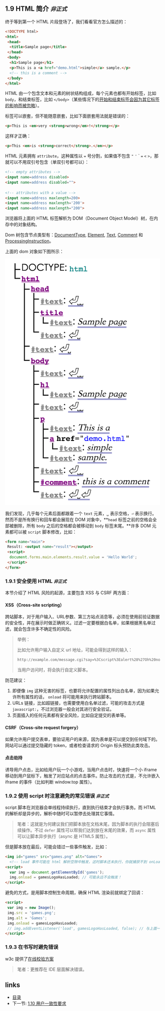 ## 1.9 HTML 简介 *`非正式`*

终于等到第一个 HTML 片段登场了，我们看看官方怎么描述的：

```html
<!DOCTYPE html>
<html>
 <head>
  <title>Sample page</title>
 </head>
 <body>
  <h1>Sample page</h1>
  <p>This is a <a href="demo.html">simple</a> sample.</p>
  <!-- this is a comment -->
 </body>
</html>
```

HTML 由一个包含文本和元素的树状结构组成，每个元素也都有开始标签，比如 `body`，和结束标签，比如 `</body>`（某些情况下的[开始和结束标签会因为其它标签的影响而被忽略](https://www.w3.org/TR/html5/syntax.html#syntax-tag-omission)）。

标签可以嵌套，但不能随意嵌套，比如下面嵌套用法就是错误的：

```html
<p>This is <em>very <strong>wrong</em>!</strong></p>
```

这样才正确：

```html
<p>This <em>is <strong>correct</strong>.</em></p>
```

HTML 元素拥有 `attribute`，这种属性以 `=` 号分割，如果值不包含 `"` `'` \` `=` `<` `>`，那就可以不用双引号包含（单双引号都可以）：

```html
<!-- empty attributes -->
<input name=address disabled>
<input name=address disabled="">

<!-- attributes with a value -->
<input name=address maxlength=200>
<input name=address maxlength='200'>
<input name=address maxlength="200">
```

浏览器将上面的 HTML 标签解析为 DOM（Document Object Model）树，在内存中的对象结构。

Dom 树包含节点类型有：[DocumentType](https://www.w3.org/TR/html5/infrastructure.html#documenttype), [Element](https://www.w3.org/TR/html5/infrastructure.html#element), [Text](https://www.w3.org/TR/html5/infrastructure.html#text-0), [Comment](https://www.w3.org/TR/html5/infrastructure.html#comment-0) 和 [ProcessingInstruction](https://www.w3.org/TR/html5/infrastructure.html#processinginstruction)。

上面的 dom 对象如下图所示：

![](../assets/1.9-1.png)

我们发现，几乎每个元素后面都跟着一个 `text` 元素，`␣` 表示空格，`⏎` 表示换行。然而不是所有换行和回车都会展现在 DOM 对象中，**`head` 标签之前的空格会全部被删除，所有 `body` 之后的空格都会被移动到 `body` 标签末尾。**许多 DOM 元素都可以被 `script` 脚本修改，比如：

```html
<form name="main">
 Result: <output name="result"></output>
 <script>
  document.forms.main.elements.result.value = 'Hello World';
 </script>
</form>
``` 

### 1.9.1 安全使用 HTML *`非正式`*

本节介绍了 HTML 风险的起源，主要包含 XSS 与 CSRF 两方面：

#### XSS（Cross-site scripting）

跨站脚本，对于用户输入、URL参数、第三方站点消息等，必须在使用前验证数据的安全性，并在展示时做正确转义。过滤一定要根据白名单，如果根据黑名单过滤，就会包含许多不确定性的风险。

> 举例：
>
> 比如允许用户输入自定义 url 地址，可能会得到这样的输入：
> ```html 
> http://example.com/message.cgi?say=%3Cscript%3Ealert%28%27Oh%20no%21%27%29%3C/script%3E 
> ```
> 当用户访问时，将会执行自定义脚本。

防范建议：

1. 即便像 `img` 这种无害的标签，也要将允许配置的属性列出白名单，因为如果允许所有属性的话， `onload` 将可能用来执行跨站脚本。
2. URLs 链接，比如超链接，也需要使用白名单过滤，可能的攻击方式是 `javascript:`，不过浏览器一般会对其进行安全验证。
3. 页面插入的任何元素都有安全风险，比如自定提交的表单等。

#### CSRF（Cross-site request forgery）

如果允许用户提交表单，要验证用户的来源，因为表单是可以提交到任何域下的。网站可以通过提交隐藏的 token，或者检查请求的 Origin 标头预防此类攻击。

#### 点击劫持

诱导用户点击，比如给用户玩一个小游戏，当用户点击时，快速将一个小 iframe 移动到用户鼠标下，触发了对应站点的点击事件。防止攻击的方式是，不允许嵌入 iframe 的事件（比如判断 window.top 属性）。

### 1.9.2 使用 script 时注意避免的常见错误 *`非正式`*

script 脚本在浏览器会单线程持续执行，直到执行结束才会执行事务。而 HTML 的解析却是异步的，解析中随时可以暂停去处理其它事情。

> 笔者：这就是为何建议我们把脚本放在文档末尾，因为脚本的执行会阻塞后续操作。不过 `defer` 属性可以帮我们达到放在末尾的效果，而 `async` 属性可以让脚本异步执行（async 是 HTML5 属性）。

但是脚本放在最后，可能会错过一些事件触发，比如：

```html
<img id="games" src="games.png" alt="Games">
  <!-- load 事件可能在 html 解析空隙中触发，这时脚本还未执行，你就捕获不到 onLoad 事件了！ -->
<script>
  var img = document.getElementById('games');
  img.onload = gamesLogoHasLoaded; // 可能永远不会触发！
</script>
```

避免的方式，是用脚本控制生命周期，确保 HTML 渲染前就绑定了回调：

```html
<script>
 var img = new Image();
 img.src = 'games.png';
 img.alt = 'Games';
 img.onload = gamesLogoHasLoaded;
 // img.addEventListener('load', gamesLogoHasLoaded, false); // 与上面一行效果相同
</script>
```

### 1.9.3 在书写时避免错误

w3c 提供了[在线校验方案](http://validator.w3.org/nu/)

> 笔者：更推荐在 IDE 层面解决错误。

## links
  * [目录](<preface.md>)
  * 下一节: [1.10 用户一致性要求](<01.2.md>)